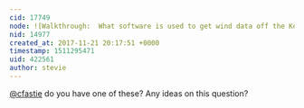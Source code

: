 ```yaml
---
cid: 17749
node: ![Walkthrough:  What software is used to get wind data off the Kestral?](../notes/kgradow1/09-30-2017/walkthrough-what-software-is-used-to-get-wind-data-off-the-kestral)
nid: 14977
created_at: 2017-11-21 20:17:51 +0000
timestamp: 1511295471
uid: 422561
author: stevie
---
```


[@cfastie](/profile/cfastie) do you have one of these? Any ideas on this question? 